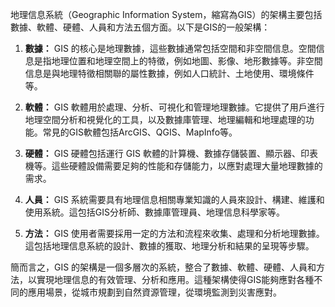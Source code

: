 

地理信息系統（Geographic Information System，縮寫為GIS）的架構主要包括數據、軟體、硬體、人員和方法五個方面。以下是GIS的一般架構：

1. **數據：** GIS 的核心是地理數據，這些數據通常包括空間和非空間信息。空間信息是指地理位置和地理空間上的特徵，例如地圖、影像、地形數據等。非空間信息是與地理特徵相關聯的屬性數據，例如人口統計、土地使用、環境條件等。

2. **軟體：** GIS 軟體用於處理、分析、可視化和管理地理數據。它提供了用戶進行地理空間分析和視覺化的工具，以及數據庫管理、地理編輯和地理處理的功能。常見的GIS軟體包括ArcGIS、QGIS、MapInfo等。

3. **硬體：** GIS 硬體包括運行 GIS 軟體的計算機、數據存儲裝置、顯示器、印表機等。這些硬體設備需要足夠的性能和存儲能力，以應對處理大量地理數據的需求。

4. **人員：** GIS 系統需要具有地理信息相關專業知識的人員來設計、構建、維護和使用系統。這包括GIS分析師、數據庫管理員、地理信息科學家等。

5. **方法：** GIS 使用者需要採用一定的方法和流程來收集、處理和分析地理數據。這包括地理信息系統的設計、數據的獲取、地理分析和結果的呈現等步驟。

簡而言之，GIS 的架構是一個多層次的系統，整合了數據、軟體、硬體、人員和方法，以實現地理信息的有效管理、分析和應用。這種架構使得GIS能夠應對各種不同的應用場景，從城市規劃到自然資源管理，從環境監測到災害應對。
